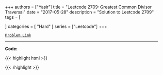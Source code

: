 
+++
authors = ["Yasir"]
title = "Leetcode 2709: Greatest Common Divisor Traversal"
date = "2017-05-28"
description = "Solution to Leetcode 2709"
tags = [
    
]
categories = [
    "Hard"
]
series = ["Leetcode"]
+++



[`Problem Link`](https://leetcode.com/problems/greatest-common-divisor-traversal/description/)

---

**Code:**

{{< highlight html >}}

{{< /highlight >}}

